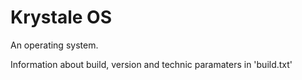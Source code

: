 # Krystale OS
An operating system.

Information about build, version and technic paramaters in 'build.txt'